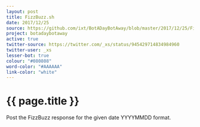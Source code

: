 ```yaml
---
layout: post
title: FizzBuzz.sh
date: 2017/12/25
source: https://github.com/ixt/BotADayBotAway/blob/master/2017/12/25/FizzBuzz.sh
project: botadaybotaway
active: true
twitter-source: https://twitter.com/_xs/status/945429714834984960
twitter-user: _xs
lesser-bot: true
colour: "#080808"
word-color: "#AAAAAA"
link-color: "white"
---
```

# {{ page.title }} 

Post the FizzBuzz response for the given date YYYYMMDD format. 
